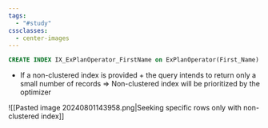 ```yaml
---
tags:
  - "#study"
cssclasses:
  - center-images
---
```


```sql
CREATE INDEX IX_ExPlanOperator_FirstName on ExPlanOperator(First_Name)
```

- If a non-clustered index is provided + the query intends to return only a small number of records => Non-clustered index will be prioritized by the optimizer

![[Pasted image 20240801143958.png|Seeking specific rows only with non-clustered index]]